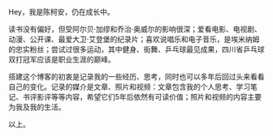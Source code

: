 Hey，我是陈柯安，仍在成长中。

读书没有偏好，但受阿尔贝·加缪和乔治·奥威尔的影响很深；爱看电影、电视剧、动漫、公开课、最爱大卫·艾登堡的纪录片；喜欢说唱乐和电子音乐，是埃米纳姆的忠实粉丝；尝试过很多运动，其中健身、街舞、乒乓球最见成果，四川省乒乓球双打冠军应该是职业生涯的巅峰。

搭建这个博客的初衷是记录我的一些经历、思考，同时也可以多年后回过头来看看自己的变化。记录的媒介是文章、照片和视频：文章包含我的个人思考、学习笔记、书评影评等等内容，希望它们5年后依然有可读价值；照片和视频的内容主要为我及我的生活。

以上。